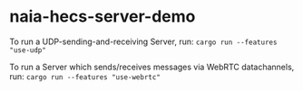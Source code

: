 # naia-hecs-server-demo

To run a UDP-sending-and-receiving Server, run:
    `cargo run --features "use-udp"`

To run a Server which sends/receives messages via WebRTC datachannels, run:
    `cargo run --features "use-webrtc"`